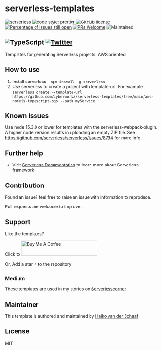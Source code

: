 # serverless-templates
[![serverless](http://public.serverless.com/badges/v3.svg)](http://www.serverless.com)
![code style: prettier](https://img.shields.io/badge/code_style-prettier-ff69b4.svg?style=flat-square)
[![GitHub license](https://img.shields.io/badge/license-MIT-blue.svg)](https://github.com/sudokar/nx-serverless/blob/master/LICENSE)
[![Percentage of issues still open](http://isitmaintained.com/badge/open/Naereen/badges.svg)](http://isitmaintained.com/project/Naereen/badges 'Percentage of issues still open')
[![PRs Welcome](https://img.shields.io/badge/PRs-welcome-brightgreen.svg)](https://github.com/sudokar/nx-serverless)
![Maintained](https://img.shields.io/maintenance/yes/2023.svg)

![TypeScript](https://img.shields.io/badge/typescript-%23007ACC.svg?style=for-the-badge&logo=typescript&logoColor=white)
<a href="https://twitter.com/DeHaiko"><img alt="Twitter" src="https://img.shields.io/twitter/follow/dehaiko?style=social"></a>
---
Templates for generating Serverless projects. AWS oriented.


## How to use 
1. Install serverless - ```npm install -g serverless```
2. Use serverless to create a project with template-url. For example
   ```serverless create --template-url https://github.com/cyberworkz/serverless-templates/tree/main/aws-nodejs-typescript-sqs --path myService```
   
## Known issues
Use node 15.3.0 or lower for templates with the serverless-webpack-plugin. A higher node version results in uploading an empty ZIP file. See https://github.com/serverless/serverless/issues/8794 for more info.

## Further help

- Visit [Serverless Documentation](https://www.serverless.com/framework/docs/) to learn more about Serverless framework

## Contribution

Found an issue? feel free to raise an issue with information to reproduce.

Pull requests are welcome to improve.

## Support

Like the templates?

Click to <a href="https://www.buymeacoffee.com/haiko" target="_blank"><img src="https://cdn.buymeacoffee.com/buttons/default-orange.png" alt="Buy Me A Coffee" height="50" width="250"></a>

Or, Add a star :star: to the repository

### Medium ###
These templates are used in my stories on <a href="https://serverlesscorner.com" target="_blank">Serverlesscorner</a>. 

## Maintainer

This template is authored and maintained by [Haiko van der Schaaf](https://github.com/cyberworkz)

## License

MIT

